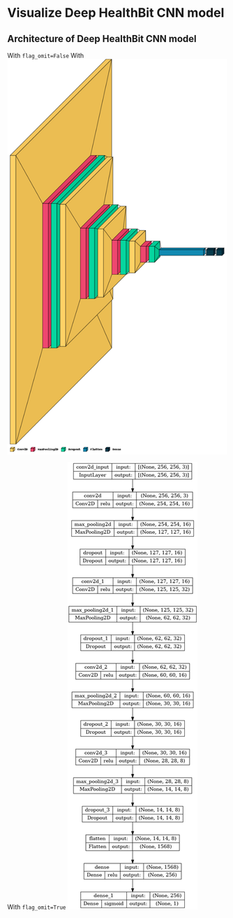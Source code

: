 # Visualize Deep HealthBit CNN model

## Architecture of Deep HealthBit CNN model

With `flag_omit=False`
With 
![](https://github.com/sithukaungset/DeepHealthBitVisualization/blob/main/outputvis.png)

With `flag_omit=True`
![](https://github.com/sithukaungset/DeepHealthBitVisualization/blob/main/model.png)
